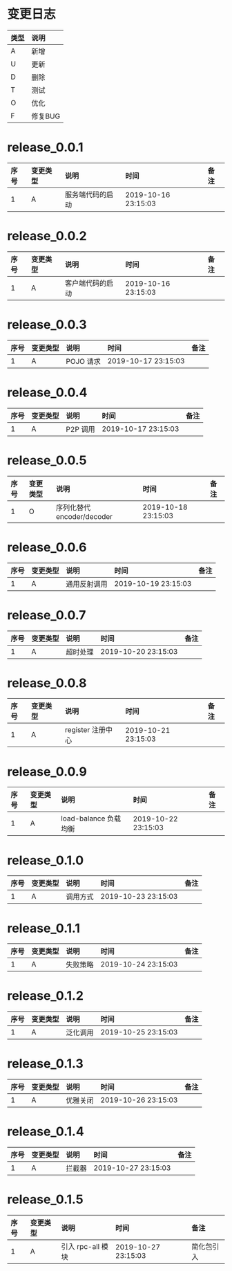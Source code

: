 # 变更日志

| 类型 | 说明 |
|:----|:----|
| A | 新增 |
| U | 更新 |
| D | 删除 |
| T | 测试 |
| O | 优化 |
| F | 修复BUG |

# release_0.0.1

| 序号 | 变更类型 | 说明 | 时间 | 备注 |
|:---|:---|:---|:---|:--|
| 1 | A | 服务端代码的启动 | 2019-10-16 23:15:03 | |

# release_0.0.2

| 序号 | 变更类型 | 说明 | 时间 | 备注 |
|:---|:---|:---|:---|:--|
| 1 | A | 客户端代码的启动 | 2019-10-16 23:15:03 | |

# release_0.0.3

| 序号 | 变更类型 | 说明 | 时间 | 备注 |
|:---|:---|:---|:---|:--|
| 1 | A | POJO 请求 | 2019-10-17 23:15:03 | |

# release_0.0.4

| 序号 | 变更类型 | 说明 | 时间 | 备注 |
|:---|:---|:---|:---|:--|
| 1 | A | P2P 调用 | 2019-10-17 23:15:03 | |

# release_0.0.5

| 序号 | 变更类型 | 说明 | 时间 | 备注 |
|:---|:---|:---|:---|:--|
| 1 | O | 序列化替代 encoder/decoder | 2019-10-18 23:15:03 | |

# release_0.0.6

| 序号 | 变更类型 | 说明 | 时间 | 备注 |
|:---|:---|:---|:---|:--|
| 1 | A | 通用反射调用 | 2019-10-19 23:15:03 | |

# release_0.0.7

| 序号 | 变更类型 | 说明 | 时间 | 备注 |
|:---|:---|:---|:---|:--|
| 1 | A | 超时处理 | 2019-10-20 23:15:03 | |

# release_0.0.8

| 序号 | 变更类型 | 说明 | 时间 | 备注 |
|:---|:---|:---|:---|:--|
| 1 | A | register 注册中心 | 2019-10-21 23:15:03 | |


# release_0.0.9

| 序号 | 变更类型 | 说明 | 时间 | 备注 |
|:---|:---|:---|:---|:--|
| 1 | A | load-balance 负载均衡 | 2019-10-22 23:15:03 | |

# release_0.1.0

| 序号 | 变更类型 | 说明 | 时间 | 备注 |
|:---|:---|:---|:---|:--|
| 1 | A | 调用方式 | 2019-10-23 23:15:03 | |

# release_0.1.1

| 序号 | 变更类型 | 说明 | 时间 | 备注 |
|:---|:---|:---|:---|:--|
| 1 | A | 失败策略 | 2019-10-24 23:15:03 | |

# release_0.1.2

| 序号 | 变更类型 | 说明 | 时间 | 备注 |
|:---|:---|:---|:---|:--|
| 1 | A | 泛化调用 | 2019-10-25 23:15:03 | |

# release_0.1.3

| 序号 | 变更类型 | 说明 | 时间 | 备注 |
|:---|:---|:---|:---|:--|
| 1 | A | 优雅关闭 | 2019-10-26 23:15:03 | |

# release_0.1.4

| 序号 | 变更类型 | 说明 | 时间 | 备注 |
|:---|:---|:---|:---|:--|
| 1 | A | 拦截器 | 2019-10-27 23:15:03 | |

# release_0.1.5

| 序号 | 变更类型 | 说明 | 时间 | 备注 |
|:---|:---|:---|:---|:--|
| 1 | A | 引入 rpc-all 模块 | 2019-10-27 23:15:03 | 简化包引入 |